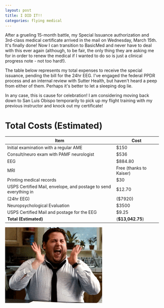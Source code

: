 ```yaml
---
layout: post
title: I DID IT!!
categories: flying medical
---
```


After a grueling 15-month battle, my Special Issuance authorization and
3rd-class medical certificate arrived in the mail on Wednesday, March 15th. It's
finally done! Now I can transition to BasicMed and never have to deal with this
ever again (although, to be fair, the only thing they are asking me for in order
to renew the medical if I wanted to do so is just a clinical progress note - not too hard!).

The table below represents my total expenses to receive the special issuance,
pending the bill for the 24hr EEG. I've engaged the federal PPDR process and an
internal review with Sutter Health, but haven't heard a peep from either of
them. Perhaps it's better to let a sleeping dog lie.

In any case, this is cause for celebration! I am considering moving back down
to San Luis Obispo temporarily to pick up my flight training with my previous
instructor and knock out my certificate!

# Total Costs (Estimated)

| Item                                                              | Cost                        |
| ----------------------------------------------------------------- | --------------------------- |
| Initial examination with a regular AME                            | $150                        |
| Consult/neuro exam with PAMF neurologist                          | $536                        |
| EEG                                                               | $884.80                     |
| MRI                                                               | Free (thanks to Kaiser)     |
| Printing medical records                                          | $30                         |
| USPS Certified Mail, envelope, and postage to send everything in  | $12.70                      |
| (24hr EEG)                                                        | ($7920)                    |
| Neuropsychological Evaluation                                     | $3500                       |
| USPS Certified Mail and postage for the EEG                       | $9.25                       |
| **Total (Estimated)**                                             | (**$13,042.75**)            |

![](/assets/celebrate.gif)